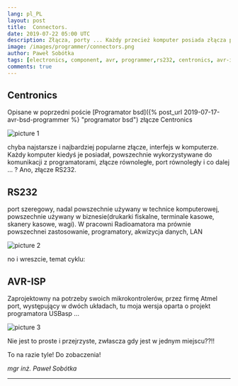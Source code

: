 ```yaml
---
lang: pl_PL
layout: post
title:  Connectors.
date: 2019-07-22 05:00 UTC 
description: Złącza, porty ... Każdy przecież komputer posiada złącza peryferyjne i to właśnie te złącza wykorzystano przy konstruowaniu programatorów. RS232, Centronics, LPT, czy nawet złącze AVR-ISP są na tyle popularne i zapomniane a jakże są użyteczne w parcowni Radioamatora.
image: /images/programmer/connectors.png
author: Paweł Sobótka
tags: [electronics, component, avr, programmer,rs232, centronics, avr-isp]
comments: true
---
```


## Centronics

Opisane w poprzedni poście [Programator bsd]({% post_url 2019-07-17-avr-bsd-programmer %} "programator bsd") złącze Centronics

![picture 1]({{site.url}}{{site.baseurl}}/images/programmer/centronics_pinout.png "Układ pinów złącza 'Centronics' (LPT) - drukarkowego")

chyba najstarsze i najbardziej popularne złącze, interfejs w komputerze. Każdy komputer kiedyś je posiadał, powszechnie wykorzystywane do komunikacji z programatorami, złącze równoległe, port równoległy i co dalej ... ? Ano, złącze RS232.

## RS232

port szeregowy, nadal powszechnie używany w technice komputerowej, powszechnie używany w biznesie(drukarki fiskalne, terminale kasowe, skanery kasowe, wagi). W pracowni Radioamatora ma prównie powszechnei zastosowanie, programatory, akwizycja danych, LAN

![picture 2]({{site.url}}{{site.baseurl}}/images/programmer/rs232_db9_pinout.png "Układ pinów złącza RS232 - szeregowego")

no i wreszcie, temat cyklu:

## AVR-ISP

Zaprojektowny na potrzeby swoich mikrokontrolerów, przez firmę Atmel port, występujący w dwóch układach, tu moja wersja oparta o projekt programatora USBasp ...

![picture 3]({{site.url}}{{site.baseurl}}/images/programmer/avr-isp.png "Układ pinów złącza AVR-ISP - złącza do programowania układów AVR")

Nie jest to proste i przejrzyste, zwłascza gdy jest w jednym miejscu??!!

To na razie tyle! Do zobaczenia!

_mgr inż. Paweł Sobótka_
- - - 
